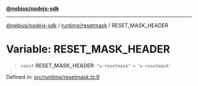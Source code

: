 [**@nebius/nodejs-sdk**](../../../README.md)

---

[@nebius/nodejs-sdk](../../../README.md) / [runtime/resetmask](../README.md) / RESET_MASK_HEADER

# Variable: RESET_MASK_HEADER

> `const` **RESET_MASK_HEADER**: `"x-resetmask"` = `'x-resetmask'`

Defined in: [src/runtime/resetmask.ts:9](https://github.com/nebius/nodejs-sdk/blob/b305f8e478cb0251c26d73900b264b3bd9a5cc58/src/runtime/resetmask.ts#L9)
